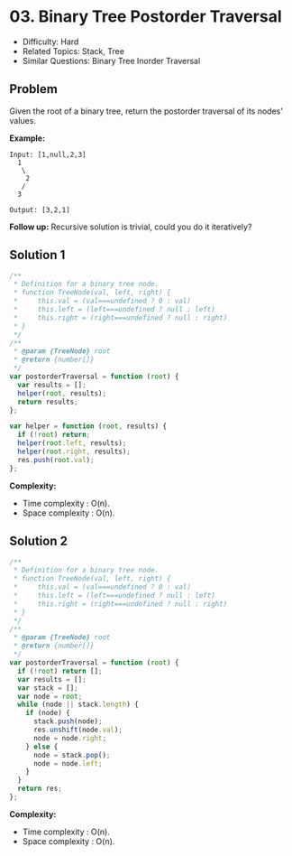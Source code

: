 # 03. Binary Tree Postorder Traversal

- Difficulty: Hard
- Related Topics: Stack, Tree
- Similar Questions: Binary Tree Inorder Traversal

## Problem

Given the root of a binary tree, return the postorder traversal of its nodes' values.

**Example:**

```
Input: [1,null,2,3]
  1
   \
    2
   /
  3

Output: [3,2,1]
```

**Follow up:** Recursive solution is trivial, could you do it iteratively?

## Solution 1

```javascript
/**
 * Definition for a binary tree node.
 * function TreeNode(val, left, right) {
 *     this.val = (val===undefined ? 0 : val)
 *     this.left = (left===undefined ? null : left)
 *     this.right = (right===undefined ? null : right)
 * }
 */
/**
 * @param {TreeNode} root
 * @return {number[]}
 */
var postorderTraversal = function (root) {
  var results = [];
  helper(root, results);
  return results;
};

var helper = function (root, results) {
  if (!root) return;
  helper(root.left, results);
  helper(root.right, results);
  res.push(root.val);
};
```

**Complexity:**

- Time complexity : O(n).
- Space complexity : O(n).

## Solution 2

```javascript
/**
 * Definition for a binary tree node.
 * function TreeNode(val, left, right) {
 *     this.val = (val===undefined ? 0 : val)
 *     this.left = (left===undefined ? null : left)
 *     this.right = (right===undefined ? null : right)
 * }
 */
/**
 * @param {TreeNode} root
 * @return {number[]}
 */
var postorderTraversal = function (root) {
  if (!root) return [];
  var results = [];
  var stack = [];
  var node = root;
  while (node || stack.length) {
    if (node) {
      stack.push(node);
      res.unshift(node.val);
      node = node.right;
    } else {
      node = stack.pop();
      node = node.left;
    }
  }
  return res;
};
```

**Complexity:**

- Time complexity : O(n).
- Space complexity : O(n).
